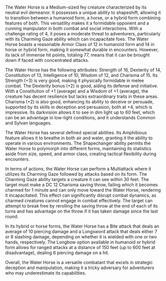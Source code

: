 The Water Horse is a Medium-sized fey creature characterized by its neutral evil demeanor. It possesses a unique ability to shapeshift, allowing it to transition between a humanoid form, a horse, or a hybrid form combining features of both. This versatility makes it a formidable opponent and a cunning manipulator in both combat and social interactions. With a challenge rating of 4, it poses a moderate threat to adventurers, particularly with its Charming Gaze ability which can incapacitate foes. The Water Horse boasts a reasonable Armor Class of 12 in humanoid form and 14 in horse or hybrid form, making it somewhat durable in encounters. However, its lack of immense hit points, totaling 77, means that it can be brought down if faced with concentrated attacks. 

The Water Horse has the following attributes: Strength of 16, Dexterity of 14, Constitution of 13, Intelligence of 10, Wisdom of 12, and Charisma of 15. Its Strength (+3) is very good, making it physically formidable in melee combat. The Dexterity bonus (+2) is good, aiding its defense and initiative. With a Constitution of +1 (average) and a Wisdom of +1 (average), the creature has decent resilience but lacks extraordinary traits in these areas. Charisma (+2) is also good, enhancing its ability to deceive or persuade, supported by its skills in deception and persuasion, both at +4, which is impressive. Its darkvision allows it to see in dim light up to 60 feet, which can be an advantage in low-light conditions, and it understands Common and Sylvan languages.

The Water Horse has several defined special abilities. Its Amphibious feature allows it to breathe in both air and water, granting it the ability to operate in various environments. The Shapechanger ability permits the Water Horse to polymorph into different forms, maintaining its statistics aside from size, speed, and armor class, creating tactical flexibility during encounters.

In terms of actions, the Water Horse can perform a Multiattack where it utilizes its Charming Gaze followed by attacks based on its form. The Charming Gaze ability targets a creature it can see within 30 feet. The target must make a DC 12 Charisma saving throw, failing which it becomes charmed for 1 minute and can only move toward the Water Horse, rendering it incapacitated. This effect can significantly disrupt combat dynamics, as charmed creatures cannot engage in combat effectively. The target can attempt to break free by rerolling the saving throw at the end of each of its turns and has advantage on the throw if it has taken damage since the last round.

In its hybrid or horse forms, the Water Horse has a Bite attack that deals an average of 10 piercing damage and a Longsword attack that deals either 7 or 8 slashing damage, depending on whether it is wielded with one or two hands, respectively. The Longbow option available in humanoid or hybrid form allows for ranged attacks at a distance of 150 feet (up to 600 feet at disadvantage), dealing 6 piercing damage on a hit.

Overall, the Water Horse is a versatile combatant that excels in strategic deception and manipulation, making it a tricky adversary for adventurers who may underestimate its capabilities.